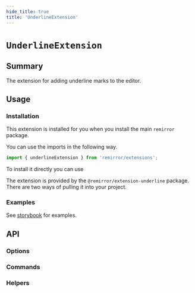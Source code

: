 ```yaml
---
hide_title: true
title: 'UnderlineExtension'
---
```


# `UnderlineExtension`

## Summary

The extension for adding underline marks to the editor.

## Usage

### Installation

This extension is installed for you when you install the main `remirror` package.

You can use the imports in the following way.

```ts
import { underlineExtension } from 'remirror/extensions';
```

To install it directly you can use

The extension is provided by the `@remirror/extension-underline` package. There are two ways of pulling it into your project.

### Examples

See [storybook](https://remirror.vercel.app/?path=/story/extensions-underline--basic) for examples.

## API

### Options

### Commands

### Helpers
